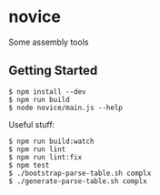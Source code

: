 novice
======

Some assembly tools

Getting Started
---------------

    $ npm install --dev
    $ npm run build
    $ node novice/main.js --help

Useful stuff:

    $ npm run build:watch
    $ npm run lint
    $ npm run lint:fix
    $ npm test
    $ ./bootstrap-parse-table.sh complx
    $ ./generate-parse-table.sh complx
